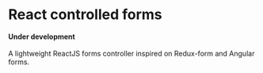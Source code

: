# React controlled forms

<strong>Under development</strong><br><br>
A lightweight ReactJS forms controller inspired on Redux-form and Angular forms.
